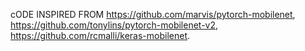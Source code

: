 cODE INSPIRED FROM https://github.com/marvis/pytorch-mobilenet, https://github.com/tonylins/pytorch-mobilenet-v2, https://github.com/rcmalli/keras-mobilenet.
